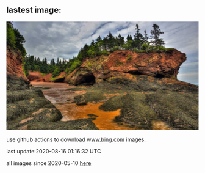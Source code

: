 ## lastest image:
![](images/AcadianDay.jpg)

use github actions to download www.bing.com images.

last update:2020-08-16 01:16:32 UTC

all images since 2020-05-10 [here](https://github.com/counter2015/bing-daily-images/tree/master/images) 
